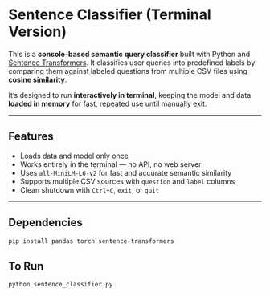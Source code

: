 # Sentence Classifier (Terminal Version)

This is a **console-based semantic query classifier** built with Python and [Sentence Transformers](https://www.sbert.net/). It classifies user queries into predefined labels by comparing them against labeled questions from multiple CSV files using **cosine similarity**.

It’s designed to run **interactively in terminal**, keeping the model and data **loaded in memory** for fast, repeated use until manually exit.

---

## Features

- Loads data and model only once
- Works entirely in the terminal — no API, no web server
- Uses `all-MiniLM-L6-v2` for fast and accurate semantic similarity
- Supports multiple CSV sources with `question` and `label` columns
- Clean shutdown with `Ctrl+C`, `exit`, or `quit`

---

## Dependencies


```bash
pip install pandas torch sentence-transformers
```

## To Run

```bash
python sentence_classifier.py
```

